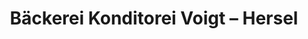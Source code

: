 ---
title: "Bäckerei Konditorei Voigt – Hersel"
url: /bornheim/baeckerei-konditorei-voigt-hersel/
shop: Bäckerei
---